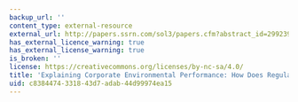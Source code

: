 ```yaml
---
backup_url: ''
content_type: external-resource
external_url: http://papers.ssrn.com/sol3/papers.cfm?abstract_id=299239
has_external_licence_warning: true
has_external_license_warning: true
is_broken: ''
license: https://creativecommons.org/licenses/by-nc-sa/4.0/
title: 'Explaining Corporate Environmental Performance: How Does Regulation Matter?'
uid: c8384474-3318-43d7-adab-44d99974ea15
---
```

